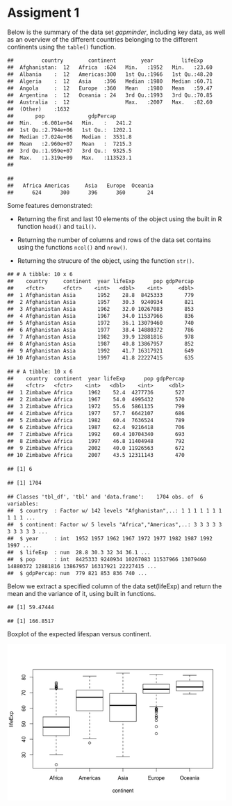 Assigment 1
================

Below is the summary of the data set *gapminder*, including key data, as well as an overview of the different countries belonging to the different continents using the `table()` function.

    ##         country        continent        year         lifeExp     
    ##  Afghanistan:  12   Africa  :624   Min.   :1952   Min.   :23.60  
    ##  Albania    :  12   Americas:300   1st Qu.:1966   1st Qu.:48.20  
    ##  Algeria    :  12   Asia    :396   Median :1980   Median :60.71  
    ##  Angola     :  12   Europe  :360   Mean   :1980   Mean   :59.47  
    ##  Argentina  :  12   Oceania : 24   3rd Qu.:1993   3rd Qu.:70.85  
    ##  Australia  :  12                  Max.   :2007   Max.   :82.60  
    ##  (Other)    :1632                                                
    ##       pop              gdpPercap       
    ##  Min.   :6.001e+04   Min.   :   241.2  
    ##  1st Qu.:2.794e+06   1st Qu.:  1202.1  
    ##  Median :7.024e+06   Median :  3531.8  
    ##  Mean   :2.960e+07   Mean   :  7215.3  
    ##  3rd Qu.:1.959e+07   3rd Qu.:  9325.5  
    ##  Max.   :1.319e+09   Max.   :113523.1  
    ## 

    ## 
    ##   Africa Americas     Asia   Europe  Oceania 
    ##      624      300      396      360       24

Some features demonstrated:

-   Returning the first and last 10 elements of the object using the built in R function `head()` and `tail()`.

-   Returning the number of columns and rows of the data set contains using the functions `ncol()` and `nrow()`.

-   Returning the strucure of the object, using the function `str()`.

<!-- -->

    ## # A tibble: 10 x 6
    ##    country     continent  year lifeExp      pop gdpPercap
    ##    <fctr>      <fctr>    <int>   <dbl>    <int>     <dbl>
    ##  1 Afghanistan Asia       1952    28.8  8425333       779
    ##  2 Afghanistan Asia       1957    30.3  9240934       821
    ##  3 Afghanistan Asia       1962    32.0 10267083       853
    ##  4 Afghanistan Asia       1967    34.0 11537966       836
    ##  5 Afghanistan Asia       1972    36.1 13079460       740
    ##  6 Afghanistan Asia       1977    38.4 14880372       786
    ##  7 Afghanistan Asia       1982    39.9 12881816       978
    ##  8 Afghanistan Asia       1987    40.8 13867957       852
    ##  9 Afghanistan Asia       1992    41.7 16317921       649
    ## 10 Afghanistan Asia       1997    41.8 22227415       635

    ## # A tibble: 10 x 6
    ##    country  continent  year lifeExp      pop gdpPercap
    ##    <fctr>   <fctr>    <int>   <dbl>    <int>     <dbl>
    ##  1 Zimbabwe Africa     1962    52.4  4277736       527
    ##  2 Zimbabwe Africa     1967    54.0  4995432       570
    ##  3 Zimbabwe Africa     1972    55.6  5861135       799
    ##  4 Zimbabwe Africa     1977    57.7  6642107       686
    ##  5 Zimbabwe Africa     1982    60.4  7636524       789
    ##  6 Zimbabwe Africa     1987    62.4  9216418       706
    ##  7 Zimbabwe Africa     1992    60.4 10704340       693
    ##  8 Zimbabwe Africa     1997    46.8 11404948       792
    ##  9 Zimbabwe Africa     2002    40.0 11926563       672
    ## 10 Zimbabwe Africa     2007    43.5 12311143       470

    ## [1] 6

    ## [1] 1704

    ## Classes 'tbl_df', 'tbl' and 'data.frame':    1704 obs. of  6 variables:
    ##  $ country  : Factor w/ 142 levels "Afghanistan",..: 1 1 1 1 1 1 1 1 1 1 ...
    ##  $ continent: Factor w/ 5 levels "Africa","Americas",..: 3 3 3 3 3 3 3 3 3 3 ...
    ##  $ year     : int  1952 1957 1962 1967 1972 1977 1982 1987 1992 1997 ...
    ##  $ lifeExp  : num  28.8 30.3 32 34 36.1 ...
    ##  $ pop      : int  8425333 9240934 10267083 11537966 13079460 14880372 12881816 13867957 16317921 22227415 ...
    ##  $ gdpPercap: num  779 821 853 836 740 ...

Below we extract a specified column of the data set(lifeExp) and return the mean and the variance of it, using built in functions.

    ## [1] 59.47444

    ## [1] 166.8517

Boxplot of the expected lifespan versus continent.

![](hw01_gapminder_files/figure-markdown_github/unnamed-chunk-4-1.png)
